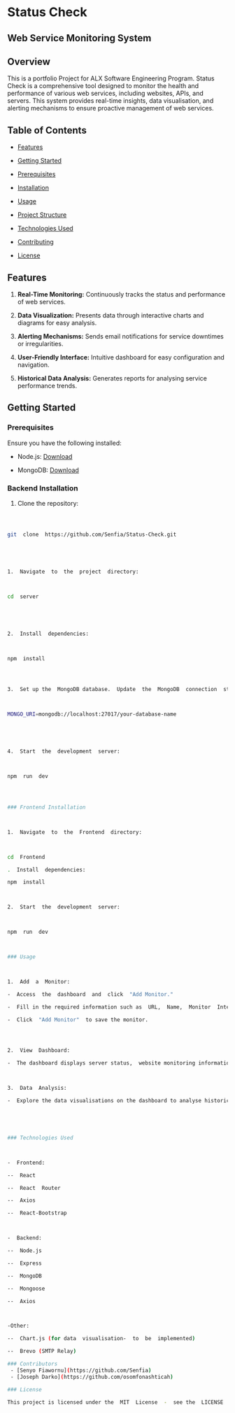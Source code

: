 # Status Check

## Web Service Monitoring System

## Overview

This is a portfolio Project for ALX Software Engineering Program.
Status Check is a comprehensive tool designed to monitor the health and performance of various web services, including websites, APIs, and servers. This system provides real-time insights, data visualisation, and alerting mechanisms to ensure proactive management of web services.

## Table of Contents

- [Features](#features)

- [Getting Started](#getting-started)

- [Prerequisites](#prerequisites)

- [Installation](#installation)

- [Usage](#usage)

- [Project Structure](#project-structure)

- [Technologies Used](#technologies-used)

- [Contributing](#contributing)

- [License](#license)

## Features

1.  **Real-Time Monitoring:** Continuously tracks the status and performance of web services.

2.  **Data Visualization:** Presents data through interactive charts and diagrams for easy analysis.

3.  **Alerting Mechanisms:** Sends email notifications for service downtimes or irregularities.

4.  **User-Friendly Interface:** Intuitive dashboard for easy configuration and navigation.

5.  **Historical Data Analysis:** Generates reports for analysing service performance trends.

## Getting Started

### Prerequisites

Ensure you have the following installed:

- Node.js: [Download](https://nodejs.org/)

- MongoDB: [Download](https://www.mongodb.com/try/download/community)

### Backend Installation

1. Clone the repository:

```bash



git  clone  https://github.com/Senfia/Status-Check.git





1.  Navigate  to  the  project  directory:



cd  server





2.  Install  dependencies:



npm  install




3.  Set up the  MongoDB database.  Update  the  MongoDB  connection  string  in  .env:



MONGO_URI=mongodb://localhost:27017/your-database-name





4.  Start  the  development  server:



npm  run  dev




### Frontend Installation



1.  Navigate  to  the  Frontend  directory:



cd  Frontend

.  Install  dependencies:

npm  install



2.  Start  the  development  server:



npm  run  dev



### Usage



1.  Add  a  Monitor:

-  Access  the  dashboard  and  click  "Add Monitor."

-  Fill in the required information such as  URL,  Name,  Monitor  Interval,  and  -  Notification  Email.

-  Click  "Add Monitor"  to save the monitor.




2.  View  Dashboard:

-  The dashboard displays server status,  website monitoring information,  and recent events.



3.  Data  Analysis:

-  Explore the data visualisations on the dashboard to analyse historical performance.





### Technologies Used



-  Frontend:

--  React

--  React  Router

--  Axios

--  React-Bootstrap



-  Backend:

--  Node.js

--  Express

--  MongoDB

--  Mongoose

--  Axios



-Other:

--  Chart.js (for data  visualisation-  to  be  implemented)

--  Brevo (SMTP Relay)

### Contributors
 - [Senyo Fiawornu](https://github.com/Senfia)
 - [Joseph Darko](https://github.com/osomfonashticah)

### License

This project is licensed under the  MIT  License  -  see the  LICENSE  file for details.
```

